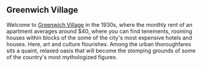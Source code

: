 ## Greenwich Village

Welcome to [Greenwich Village](http://greenwichvillage.nyc) in the 1930s, where the monthly rent of an apartment averages around $40, where you can find tenements, rooming houses within blocks of the some of the city's most expensive hotels and houses. Here, art and culture flourishes. Among the urban thoroughfares sits a quaint, relaxed oasis that will become the stomping grounds of some of the country's most mythologized figures.
